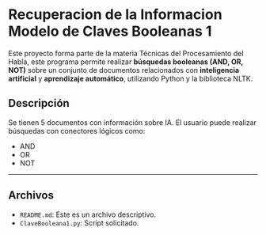 #  Recuperacion de la Informacion Modelo de Claves Booleanas 1

Este proyecto forma parte de la materia Técnicas del Procesamiento del Habla, este programa permite realizar **búsquedas booleanas (AND, OR, NOT)** sobre un conjunto de documentos relacionados con **inteligencia artificial** y **aprendizaje automático**, utilizando Python y la biblioteca NLTK.

##  Descripción

Se tienen 5 documentos con información sobre IA. El usuario puede realizar búsquedas con conectores lógicos como:

- AND
- OR
- NOT

---
## Archivos

- `README.md`: Este es un archivo descriptivo.
- `ClaveBooleana1.py`: Script solicitado.
